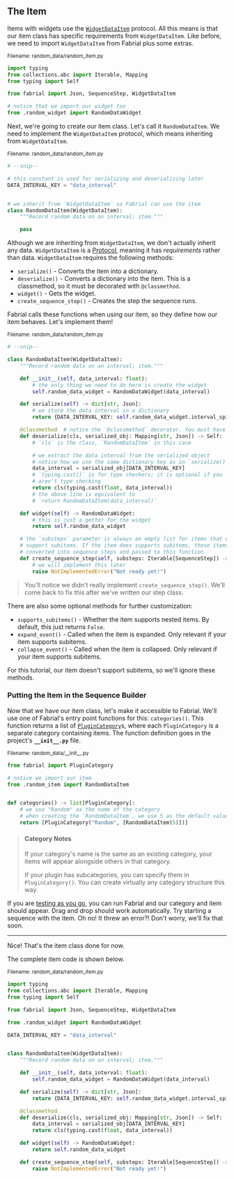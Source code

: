 ## The Item

Items with widgets use the [`WidgetDataItem`](../../fabrial/sequence_builder/data_item.py) protocol. All this means is that our item class has specific requirements from `WidgetDataItem`. Like before, we need to import `WidgetDataItem` from Fabrial plus some extras.

<sub>Filename: random_data/random_item.py</sub>
```python
import typing
from collections.abc import Iterable, Mapping
from typing import Self

from fabrial import Json, SequenceStep, WidgetDataItem

# notice that we import our widget too
from .random_widget import RandomDataWidget
```

Next, we're going to create our item class. Let's call it `RandomDataItem`. We need to implement the `WidgetDataItem` protocol, which means inheriting from `WidgetDataItem`.

<sub>Filename: random_data/random_item.py</sub>
```python
# --snip--

# this constant is used for serializing and deserializing later
DATA_INTERVAL_KEY = "data_interval"


# we inherit from `WidgetDataItem` so Fabrial can use the item
class RandomDataItem(WidgetDataItem):
    """Record random data on an interval; item."""

    pass
```

Although we are inheriting from `WidgetDataItem`, we don't actually inherit any data. `WidgetDataItem` is a [Protocol](https://typing.python.org/en/latest/spec/protocol.html), meaning it has *requirements* rather than data. `WidgetDataItem` requires the following methods:
- `serialize()` - Converts the item into a dictionary.
- `deserialize()` - Converts a dictionary into the item. This is a classmethod, so it must be decorated with `@classmethod`.
- `widget()` - Gets the widget.
- `create_sequence_step()` - Creates the step the sequence runs.

Fabrial calls these functions when using our item, so they define how our item behaves. Let's implement them!

<sub>Filename: random_data/random_item.py</sub>
```python
# --snip--

class RandomDataItem(WidgetDataItem):
    """Record random data on an interval; item."""

    def __init__(self, data_interval: float):
        # the only thing we need to do here is create the widget
        self.random_data_widget = RandomDataWidget(data_interval)

    def serialize(self) -> dict[str, Json]:
        # we store the data interval in a dictionary
        return {DATA_INTERVAL_KEY: self.random_data_widget.interval_spinbox.value()}

    @classmethod  # notice the `@classmethod` decorator. You must have this
    def deserialize(cls, serialized_obj: Mapping[str, Json]) -> Self:
        # `cls` is the class, `RandomDataItem` in this case

        # we extract the data interval from the serialized object
        # notice how we use the same dictionary key as in `serialize()`
        data_interval = serialized_obj[DATA_INTERVAL_KEY]
        # `typing.cast()` is for type checkers; it is optional if you
        # aren't type checking
        return cls(typing.cast(float, data_interval))
        # the above line is equivalent to
        # `return RandomDataItem(data_interval)`

    def widget(self) -> RandomDataWidget:
        # this is just a getter for the widget
        return self.random_data_widget

    # the `substeps` parameter is always an empty list for items that don't
    # support subitems. If the item does supports subitems, those items will be
    # converted into sequence steps and passed to this function
    def create_sequence_step(self, substeps: Iterable[SequenceStep]) -> SequenceStep:
        # we will implement this later
        raise NotImplementedError("Not ready yet!")
```

> You'll notice we didn't really implement `create_sequence_step()`. We'll come back to fix this after we've written our step class.

There are also some optional methods for further customization:
- `supports_subitems()` - Whether the item supports nested items. By default, this just returns `False`.
- `expand_event()` - Called when the item is expanded. Only relevant if your item supports subitems.
- `collapse_event()` - Called when the item is collapsed. Only relevant if your item supports subitems.

For this tutorial, our item doesn't support subitems, so we'll ignore these methods.

### Putting the Item in the Sequence Builder

Now that we have our item class, let's make it accessible to Fabrial. We'll use one of Fabrial's entry point functions for this: `categories()`. This function returns a list of [`PluginCategory`](../../fabrial/utility/sequence_builder.py)s, where each `PluginCategory` is a separate category containing items. The function definition goes in the project's **`__init__.py`** file.

<sub>Filename: random_data/\_\_init\_\_.py</sub>
```python
from fabrial import PluginCategory

# notice we import our item
from .random_item import RandomDataItem


def categories() -> list[PluginCategory]:
    # we use "Random" as the name of the category
    # when creating the `RandomDataItem`, we use 5 as the default value
    return [PluginCategory("Random", [RandomDataItem(5)])]
```

> #### Category Notes
>
> If your category's name is the same as an existing category, your items will appear alongside others in that category.
>
> If your plugin has subcategories, you can specify them in `PluginCategory()`. You can create virtually any category structure this way.

If you are [testing as you go](./plugin_guide.md#testing-as-you-go), you can run Fabrial and our category and item should appear. Drag and drop should work automatically. Try starting a sequence with the item. Oh no! It threw an error?! Don't worry, we'll fix that soon.

___

Nice! That's the item class done for now.

The complete item code is shown below.

<sub>Filename: random_data/random_item.py</sub>
```python
import typing
from collections.abc import Iterable, Mapping
from typing import Self

from fabrial import Json, SequenceStep, WidgetDataItem

from .random_widget import RandomDataWidget

DATA_INTERVAL_KEY = "data_interval"


class RandomDataItem(WidgetDataItem):
    """Record random data on an interval; item."""

    def __init__(self, data_interval: float):
        self.random_data_widget = RandomDataWidget(data_interval)

    def serialize(self) -> dict[str, Json]:
        return {DATA_INTERVAL_KEY: self.random_data_widget.interval_spinbox.value()}

    @classmethod
    def deserialize(cls, serialized_obj: Mapping[str, Json]) -> Self:
        data_interval = serialized_obj[DATA_INTERVAL_KEY]
        return cls(typing.cast(float, data_interval))

    def widget(self) -> RandomDataWidget:
        return self.random_data_widget

    def create_sequence_step(self, substeps: Iterable[SequenceStep]) -> SequenceStep:
        raise NotImplementedError("Not ready yet!")
```